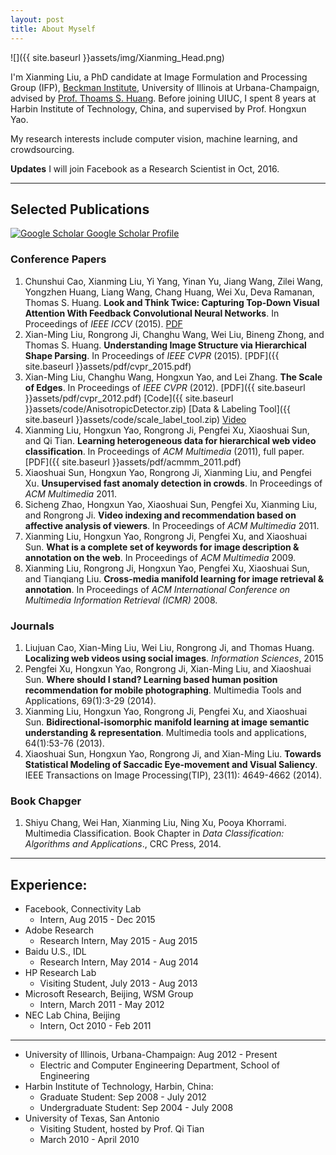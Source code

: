 ```yaml
---
layout: post
title: About Myself
---
```


![]({{ site.baseurl }}assets/img/Xianming_Head.png)

I'm Xianming Liu, a PhD candidate at Image Formulation and Processing Group (IFP), [Beckman Institute](http://beckman.illinois.edu), University of Illinois at Urbana-Champaign, advised by [Prof. Thoams S. Huang](https://www.ece.illinois.edu/directory/profile/t-huang1). Before joining UIUC, I spent 8 years at Harbin Institute of Technology, China, and supervised by Prof. Hongxun Yao.

My research interests include computer vision, machine learning, and crowdsourcing.

**Updates** I will join Facebook as a Research Scientist in Oct, 2016.

---

## Selected Publications

<div>
  <a href="http://scholar.google.com/citations?user=697UEEIAAAAJ&hl=en"><img src="{{ site.baseurl }}assets/img/icon-scholar.png" alt="Google Scholar"> Google Scholar Profile</a>
</div>

### Conference Papers

1. Chunshui Cao, Xianming Liu, Yi Yang, Yinan Yu, Jiang Wang, Zilei Wang, Yongzhen Huang, Liang Wang, Chang Huang, Wei Xu, Deva Ramanan, Thomas S. Huang. **Look and Think Twice: Capturing Top-Down Visual Attention With Feedback Convolutional Neural Networks**. In Proceedings of *IEEE ICCV* (2015). [PDF](http://www.cv-foundation.org/openaccess/content_iccv_2015/papers/Cao_Look_and_Think_ICCV_2015_paper.pdf)
2. Xian-Ming Liu, Rongrong Ji, Changhu Wang, Wei Liu, Bineng Zhong, and Thomas S. Huang. **Understanding Image Structure via Hierarchical Shape Parsing**. In Proceedings of *IEEE CVPR* (2015). [PDF]({{ site.baseurl }}assets/pdf/cvpr_2015.pdf)
3. Xian-Ming Liu, Changhu Wang, Hongxun Yao, and Lei Zhang. **The Scale of Edges**. In Proceedings of *IEEE CVPR* (2012). [PDF]({{ site.baseurl }}assets/pdf/cvpr_2012.pdf) [Code]({{ site.baseurl }}assets/code/AnisotropicDetector.zip) [Data & Labeling Tool]({{ site.baseurl }}assets/code/scale_label_tool.zip) [Video](https://www.youtube.com/watch?v=rtUXGFKAq1U)
4. Xianming Liu, Hongxun Yao, Rongrong Ji, Pengfei Xu, Xiaoshuai Sun, and Qi Tian. **Learning heterogeneous data for hierarchical web video classification**. In Proceedings of *ACM Multimedia* (2011), full paper. [PDF]({{ site.baseurl }}assets/pdf/acmmm_2011.pdf)
5. Xiaoshuai Sun, Hongxun Yao, Rongrong Ji, Xianming Liu,  and Pengfei Xu. **Unsupervised fast anomaly detection in crowds**. In Proceedings of *ACM Multimedia* 2011.
6. Sicheng Zhao, Hongxun Yao, Xiaoshuai Sun, Pengfei Xu, Xianming Liu,  and Rongrong Ji. **Video indexing and recommendation based on affective analysis of viewers**. In Proceedings of *ACM Multimedia* 2011.
7. Xianming Liu, Hongxun Yao, Rongrong Ji, Pengfei Xu,  and Xiaoshuai Sun. **What is a complete set of keywords for image description & annotation on the web**. In Proceedings of *ACM Multimedia* 2009.
8. Xianming Liu, Rongrong Ji, Hongxun Yao, Pengfei Xu, Xiaoshuai Sun, and Tianqiang Liu. **Cross-media manifold learning for image retrieval & annotation**. In Proceedings of *ACM International Conference on Multimedia Information Retrieval (ICMR)* 2008.

### Journals
1. Liujuan Cao, Xian-Ming Liu, Wei Liu, Rongrong Ji,  and Thomas Huang. **Localizing web videos using social images**. *Information Sciences*, 2015
2. Pengfei Xu, Hongxun Yao, Rongrong Ji, Xian-Ming Liu,  and Xiaoshuai Sun. **Where should I stand? Learning based human position recommendation for mobile photographing**. Multimedia Tools and Applications, 69(1):3-29 (2014).
3. Xianming Liu, Hongxun Yao, Rongrong Ji, Pengfei Xu, and Xiaoshuai Sun. **Bidirectional-isomorphic manifold learning at image semantic understanding & representation**. Multimedia tools and applications, 64(1):53-76 (2013).
4. Xiaoshuai Sun, Hongxun Yao, Rongrong Ji, and Xian-Ming Liu. **Towards Statistical Modeling of Saccadic Eye-movement and Visual Saliency**. IEEE Transactions on Image Processing(TIP), 23(11): 4649-4662 (2014).

### Book Chapger
1. Shiyu Chang, Wei Han, Xianming Liu, Ning Xu, Pooya Khorrami. Multimedia Classification. Book Chapter in *Data Classification: Algorithms and Applications*., CRC Press, 2014.

---

## Experience:

* Facebook, Connectivity Lab
  - Intern, Aug 2015 - Dec 2015
* Adobe Research
  - Research Intern, May 2015 - Aug 2015
* Baidu U.S., IDL
  - Research Intern, May 2014 - Aug 2014
* HP Research Lab
  - Visiting Student, July 2013 - Aug 2013
* Microsoft Research, Beijing, WSM Group
  - Intern, March 2011 - May 2012
* NEC Lab China, Beijing
  - Intern, Oct 2010 - Feb 2011

---

* University of Illinois, Urbana-Champaign: Aug 2012 - Present
  - Electric and Computer Engineering Department, School of Engineering
* Harbin Institute of Technology, Harbin, China:
  - Graduate Student: Sep 2008 - July 2012
  - Undergraduate Student: Sep 2004 - July 2008
* University of Texas, San Antonio
  - Visiting Student, hosted by Prof. Qi Tian
  - March 2010 - April 2010
